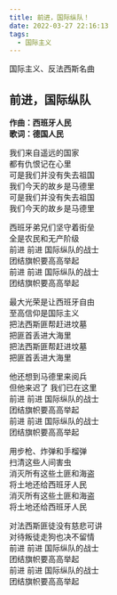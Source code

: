 ```yaml
---
title: 前进，国际纵队！
date: 2022-03-27 22:16:13
tags:
  - 国际主义
---
```


国际主义、反法西斯名曲

## 前进，国际纵队
**作曲：西班牙人民  
歌词：德国人民**

我们来自遥远的国家  
都有仇恨记在心里  
可是我们并没有失去祖国  
我们今天的故乡是马德里  
可是我们并没有失去祖国  
我们今天的故乡是马德里  

西班牙弟兄们坚守着街垒  
全是农民和无产阶级  
前进 前进 国际纵队的战士  
团结旗帜要高高举起  
前进 前进 国际纵队的战士  
团结旗帜要高高举起  

最大光荣是让西班牙自由  
至高信仰是国际主义  
把法西斯匪帮赶进坟墓  
把匪首丢进大海里  
把法西斯匪帮赶进坟墓  
把匪首丢进大海里  

他还想到马德里来阅兵  
但他来迟了 我们已在这里  
前进 前进 国际纵队的战士  
团结旗帜要高高举起  
前进 前进 国际纵队的战士  
团结旗帜要高高举起  

用步枪、炸弹和手榴弹  
扫清这些人间害虫  
消灭所有这些土匪和海盗  
将土地还给西班牙人民  
消灭所有这些土匪和海盗  
将土地还给西班牙人民  

对法西斯匪徒没有慈悲可讲  
对待叛徒走狗也决不留情  
前进 前进 国际纵队的战士  
团结旗帜要高高举起  
前进 前进 国际纵队的战士  
团结旗帜要高高举起

